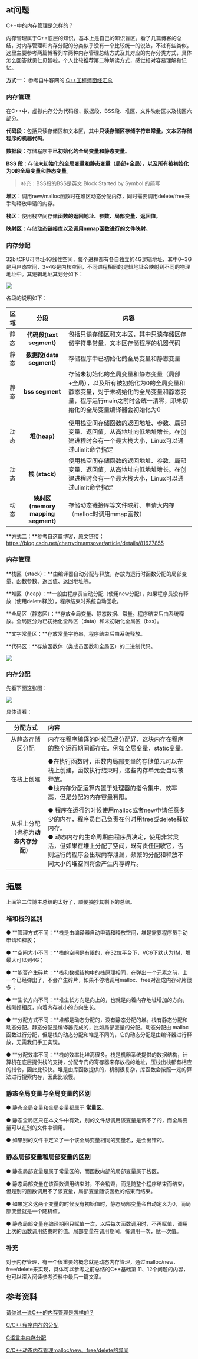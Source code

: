 ## at问题

C++中的内存管理是怎样的？

内存管理属于C++底层的知识，基本上是自己的知识盲区。看了几篇博客的总结，对内存管理和内存分配的分类似乎没有一个比较统一的说法，不过有些类似。这里主要参考两篇博客列举两种内存管理总结方式及其对应的内存分类方式，具体怎么回答就见仁见智啦，个人比较推荐第二种解读方式，感觉相对容易理解和记忆。



**方式一：** 参考自牛客网的 [C++工程师面经汇总](https://www.nowcoder.com/tutorial/93/8f140fa03c084299a77459dc4be31c95)

### 内存管理

在C++中，虚拟内存分为代码段、数据段、BSS段、堆区、文件映射区以及栈区六部分。

**代码段**：包括只读存储区和文本区，其中**只读存储区存储字符串常量**，**文本区存储程序的机器代码**。

**数据段**：存储程序中**已初始化的全局变量和静态变量**。

**BSS 段**：存储**未初始化的全局变量和静态变量（**局部+全局），以及**所有被初始化为0的全局变量和静态变量**。

> 补充：BSS段的BSS是英文 Block Started by Symbol 的简写

**堆区**：调用new/malloc函数时在堆区动态分配内存，同时需要调用delete/free来手动释放申请的内存。

**栈区**：使用栈空间存储**函数的返回地址、参数、局部变量、返回值**。

**映射区**：存储**动态链接库以及调用mmap函数进行的文件映射**。

### 内存分配

32bitCPU可寻址4G线性空间，每个进程都有各自独立的4G逻辑地址，其中0~3G是用户态空间，3~4G是内核空间，不同进程相同的逻辑地址会映射到不同的物理地址中。其逻辑地址其划分如下：

![](https://gitee.com/xn1997/picgo/raw/master/ulZtD1biVyzCcdK.png)

各段的说明如下：

| 区域 |                分段                | 内容                                                         |
| :--: | :--------------------------------: | ------------------------------------------------------------ |
| 静态 |      **代码段(text segment)**      | 包括只读存储区和文本区，其中只读存储区存储字符串常量，文本区存储程序的机器代码 |
| 静态 |      **数据段(data segment)**      | 存储程序中已初始化的全局变量和静态变量                       |
| 静态 |          **bss segment**           | 存储未初始化的全局变量和静态变量（局部+全局），以及所有被初始化为0的全局变量和静态变量，对于未初始化的全局变量和静态变量，程序运行main之前时会统一清零，即未初始化的全局变量编译器会初始化为0 |
|      |                                    |                                                              |
| 动态 |            **堆(heap)**            | 使用栈空间存储函数的返回地址、参数、局部变量、返回值，从高地址向低地址增长。在创建进程时会有一个最大栈大小，Linux可以通过ulimit命令指定 |
| 动态 |           **栈 (stack)**           | 使用栈空间存储函数的返回地址、参数、局部变量、返回值，从高地址向低地址增长。在创建进程时会有一个最大栈大小，Linux可以通过ulimit命令指定 |
| 动态 | **映射区(memory mapping segment)** | 存储动态链接库等文件映射、申请大内存（malloc时调用mmap函数） |



**方式二：**参考自这篇博客，原文链接：https://blog.csdn.net/cherrydreamsover/article/details/81627855

### 内存管理

**栈区（stack）：**由编译器自动分配与释放，存放为运行时函数分配的局部变量、函数参数、返回值、返回地址等。

**堆区（heap）：**一般由程序员自动分配（使用new分配），如果程序员没有释放（使用delete释放），程序结束时系统自动回收。

**全局区（静态区）：**存放全局变量、静态数据、常量。程序结束后由系统释放。全局区分为已初始化全局区（data）和未初始化全局区（bss）。

**文字常量区：**存放常量字符串，程序结束后由系统释放。

**代码区：**存放函数体（类成员函数和全局区）的二进制代码。

![](https://gitee.com/xn1997/picgo/raw/master/image-20210826164527242.png)

### 内存分配

先看下面这张图：

![](https://gitee.com/xn1997/picgo/raw/master/HhwFfOpdaT5Z8sy.png)

具体请看：

|               分配方式               | 内容                                                         |
| :----------------------------------: | :----------------------------------------------------------- |
|           从静态存储区分配           | 内存在程序编译的时候已经分配好，这块内存在程序的整个运行期间都存在。例如全局变量，static变量。 |
|                                      |                                                              |
|              在栈上创建              | ●在执行函数时，函数内局部变量的存储单元可以在栈上创建，函数执行结束时，这些内存单元会自动被释放。<br />●栈内存分配运算内置于处理器的指令集中，效率高，但是分配的内存容量有限。 |
|                                      |                                                              |
| 从堆上分配（也称为**动态内存分配**） | ● 程序在运行的时候使用malloc或者new申请任意多少的内存，程序员自己负责在何时用free或delete释放内存。<br/>● 动态内存的生命周期由程序员决定，使用非常灵活，但如果在堆上分配了空间，既有责任回收它，否则运行的程序会出现内存泄漏，频繁的分配和释放不同大小的堆空间将会产生内存碎片。 |



## 拓展

上面第二位博主总结的太好了，顺便摘抄其剩下的总结。

### 堆和栈的区别

● **管理方式不同：**栈是由编译器自动申请和释放空间，堆是需要程序员手动申请和释放；

● **空间大小不同：**栈的空间是有限的，在32位平台下，VC6下默认为1M，堆最大可以到4G；

● **能否产生碎片：**栈和数据结构中的栈原理相同，在弹出一个元素之前，上一个已经弹出了，不会产生碎片，如果不停地调用malloc、free对造成内存碎片很多；

● **生长方向不同：**堆生长方向是向上的，也就是向着内存地址增加的方向，栈刚好相反，向着内存减小的方向生长。

● **分配方式不同：**堆都是动态分配的，没有静态分配的堆。栈有静态分配和动态分配。静态分配是编译器完成的，比如局部变量的分配。动态分配由 malloc 函数进行分配，但是栈的动态分配和堆是不同的，它的动态分配是由编译器进行释放，无需我们手工实现。

● **分配效率不同：**栈的效率比堆高很多。栈是机器系统提供的数据结构，计算机在底层提供栈的支持，分配专门的寄存器来存放栈的地址，压栈出栈都有相应的指令，因此比较快。堆是由库函数提供的，机制很复杂，库函数会按照一定的算法进行搜索内存，因此比较慢。



### 静态全局变量与全局变量的区别

● 静态全局变量和全局变量都属于 **常量区**。

● 静态全局区只在本文件中有效，别的文件想调用该变量是调不了的，而全局变量可以在别的文件中调用。

● 如果别的文件中定义了一个该全局变量相同的变量名，是会出错的。



### 静态局部变量和局部变量的区别

● 静态局部变量是属于常量区的，而函数内部的局部变量属于栈区。

● 静态局部变量在该函数调用结束时，不会销毁，而是随整个程序结束而结束，但是别的函数调用不了该变量，局部变量随该函数的结束而结束。

● 如果定义这两个变量的时候没有初始值时，静态局部变量会自动定义为0，而局部变量就是一个随机值。

● 静态局部变量在编译期间只赋值一次，以后每次函数调用时，不再赋值，调用上次的函数调用结束时的值。局部变量在调用期间，每调用一次，赋一次值。



### 补充

对于内存管理，有一个很重要的概念就是动态内存管理，通过malloc/new、free/delete来实现，具体可以参考之前总结的C++基础第 11、12个问题的内容，也可以深入阅读参考资料中最后一篇文章。



## 参考资料

[请你说一说C++的内存管理是怎样的？](https://blog.csdn.net/N1314N/article/details/93192139?utm_medium=distribute.pc_relevant.none-task-blog-BlogCommendFromMachineLearnPai2-1.nonecase&depth_1-utm_source=distribute.pc_relevant.none-task-blog-BlogCommendFromMachineLearnPai2-1.nonecase)

 [C/C++程序内存的分配]( https://blog.csdn.net/cherrydreamsover/article/details/81627855?utm_medium=distribute.pc_relevant.none-task-blog-baidujs-3)

[C语言中内存分配](https://www.cnblogs.com/wanghuaijun/p/6509016.html)

[C/C++动态内存管理malloc/new、free/delete的异同](C/C++动态内存管理malloc/new、free/delete的异同)

